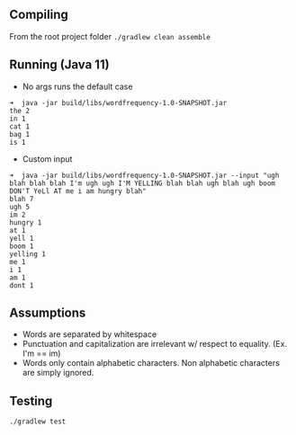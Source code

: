 ## Compiling
From the root project folder
`./gradlew clean assemble`

## Running (Java 11)
* No args runs the default case
```
➜  java -jar build/libs/wordfrequency-1.0-SNAPSHOT.jar
the 2
in 1
cat 1
bag 1
is 1
```
* Custom input
```
➜  java -jar build/libs/wordfrequency-1.0-SNAPSHOT.jar --input "ugh blah blah blah I'm ugh ugh I'M YELLING blah blah ugh blah ugh boom DON'T YeLl AT me i am hungry blah"
blah 7
ugh 5
im 2
hungry 1
at 1
yell 1
boom 1
yelling 1
me 1
i 1
am 1
dont 1
```

## Assumptions
* Words are separated by whitespace
* Punctuation and capitalization are irrelevant w/ respect to equality. (Ex. I'm == im)
* Words only contain alphabetic characters. Non alphabetic characters are simply ignored.

## Testing
`./gradlew test`
